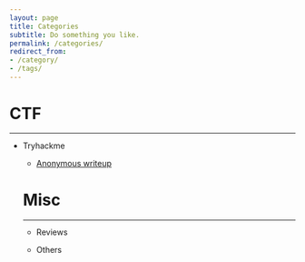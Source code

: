 ```yaml
---
layout: page
title: Categories
subtitle: Do something you like.
permalink: /categories/
redirect_from:
- /category/
- /tags/
---
```


<h1>CTF</h1>
<hr style="margin: -0.1em 0 !important;">
<ul>
    <li>Tryhackme</li>
    <ul>
        <li><a href="/ctf/thm-anonymous">Anonymous writeup</a></li>
        
</ul>

<h1> Misc </h1>
<hr style="margin: -0.1em 0 !important;">
<ul>
  <li>Reviews</li>
    <ul>
    </ul>
    
  <li>Others</li>
  <ul>
  </ul>
</ul>

